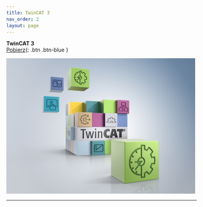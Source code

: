 ```yaml
---
title: TwinCAT 3
nav_order: 2
layout: page
---
```


**TwinCAT 3**
<br>
[Pobierz]([https://just-the-docs.com](https://github.com/BA-PL/Tx6420-DataBase/archive/refs/heads/main.zip)){: .btn .btn-blue }


![cube](cube.png "TwinCAT Cube")

---
